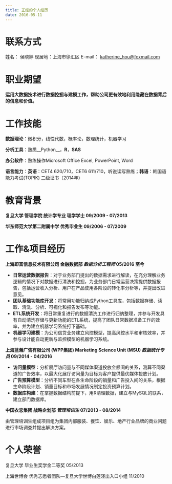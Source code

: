 ```yaml
---
title: 正经的个人经历
date: 2016-05-11
---
```


# 联系方式
姓名： 侯晓婷
现居地：上海市徐汇区
E-mail： katherine_hou@foxmail.com

# 职业期望

__运用大数据技术进行数据挖掘与建模工作，帮助公司更有效地利用隐藏在数据背后的信息和价值。__

# 工作技能

__数据理论__：微积分，线性代数，概率论，数理统计，机器学习

__分析工具__：熟悉__Python__，__R__，__SAS__

__办公软件__：熟练操作Microsoft Office Excel, PowerPoint, Word

__语言能力__：__英语__：CET4 620/710，CET6 611/710，听说读写熟练；__韩语__：韩国语能力考试(TOPIK) 二级证书（2014年）
# 教育背景

__复旦大学 管理学院 统计学专业 理学学士                      09/2009 - 07/2013__

__华东师范大学第二附属中学  优秀毕业生                      09/2006 - 07/2009__

# 工作&项目经历

__上海即富信息技术有限公司    金融数据部     _数据分析工程师_                                                                05/2016  至今__

* __日常运营数据报告__：对于业务部门提出的数据需求进行解读，在充分理解业务逻辑的情况下对数据进行清洗和挖掘，为业务部门日常运营决策提供数据报告，包括运营收入分析、用户在产品使用各阶段的转化率分析等，并提出改进意见。
* __团队基础功能库开发__：将常用功能归纳成Python工具库，包括数据存储、读取、清洗、分析、可视化和报告发布等功能。
* __ETL系统开发__：将日常重复进行的数据清洗工作进行归纳整理，并参与开发具有自动清洗存储与更新功能的ETL系统，提高了团队日常数据准备工作的效率，并为建立机器学习系统打下基础。
* __机器学习建模__：为公司信贷业务建立风控模型，提高风控水平和审核效率，并参与设计能自动更新与监控模型的机器学习系统。

__上海蓝瀚广告有限公司 (WPP集团)   Marketing Science Unit (MSU)    _数据统计专员_                      09/2014 - 04/2016__

* __访问量模型__：分析展厅访问量与不同媒体渠道投放金额间的关系，测算不同渠道的广告效率，以最大化展厅访问量为目标为客户提供最优媒体投放计划。
* __广告预算模型__：分析不同车型在各生命阶段的销量和广告投入间的关系，根据生命阶段计划、销量目标和市场发展情况制定投资预算计划。
* __数据库构建__：在掌握数据结构前提下，用R清理数据，建立与MySQL的联系，建立部门数据库。

__中国衣恋集团    战略企划部   _管理培训生_                                                                                                 07/2013 - 08/2014__

由管理培训生组成项目组为集团内部服装、餐饮、娱乐、地产行业品牌的商业问题进行市场调查并提出解决方案。

# 个人荣誉

复旦大学 毕业生奖学金二等奖                                                                                                                        05/2013

上海世博会 优秀志愿者团队—复旦大学世博白莲泾出入口小组                                                                     11/2010



